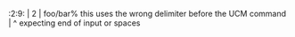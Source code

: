 :2:9:
  |
2 | foo/bar% this uses the wrong delimiter before the UCM command
  |         ^
expecting end of input or spaces
